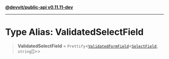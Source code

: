 [**@devvit/public-api v0.11.11-dev**](../README.md)

---

# Type Alias: ValidatedSelectField

> **ValidatedSelectField** = `Prettify`\<[`ValidatedFormField`](ValidatedFormField.md)\<[`SelectField`](SelectField.md), `string`[]\>\>
